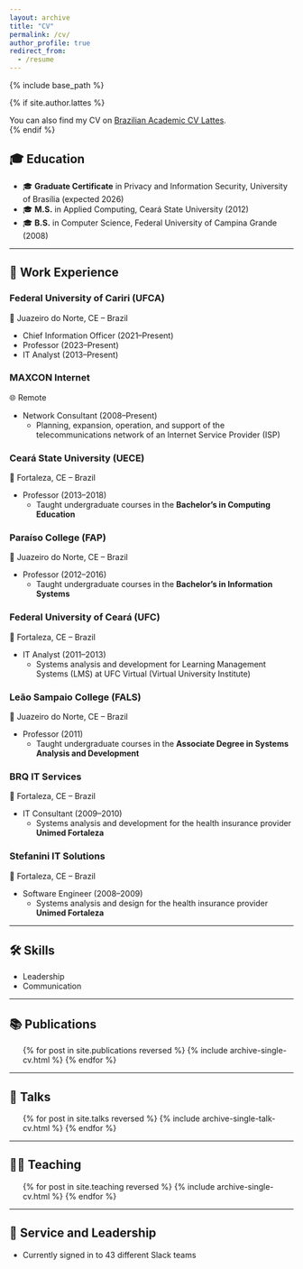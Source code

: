 ```yaml
---
layout: archive
title: "CV"
permalink: /cv/
author_profile: true
redirect_from:
  - /resume
---
```


{% include base_path %}

{% if site.author.lattes %}
<div class="wordwrap">
  You can also find my CV on <a href="{{site.author.lattes}}">Brazilian Academic CV Lattes</a>.
</div>
{% endif %}

## 🎓 Education

* 🎓 **Graduate Certificate** in Privacy and Information Security, University of Brasília (expected 2026)
* 🎓 **M.S.** in Applied Computing, Ceará State University (2012)
* 🎓 **B.S.** in Computer Science, Federal University of Campina Grande (2008)

---

## 💼 Work Experience

### **Federal University of Cariri (UFCA)**  
📍 Juazeiro do Norte, CE – Brazil  
* Chief Information Officer (2021–Present)  
* Professor (2023–Present)  
* IT Analyst (2013–Present)

### **MAXCON Internet**  
🌐 Remote  
* Network Consultant (2008–Present)  
  * Planning, expansion, operation, and support of the telecommunications network of an Internet Service Provider (ISP)

### **Ceará State University (UECE)**  
📍 Fortaleza, CE – Brazil  
* Professor (2013–2018)  
  * Taught undergraduate courses in the **Bachelor’s in Computing Education**

### **Paraíso College (FAP)**  
📍 Juazeiro do Norte, CE – Brazil  
* Professor (2012–2016)  
  * Taught undergraduate courses in the **Bachelor’s in Information Systems**

### **Federal University of Ceará (UFC)**  
📍 Fortaleza, CE – Brazil  
* IT Analyst (2011–2013)  
  * Systems analysis and development for Learning Management Systems (LMS) at UFC Virtual (Virtual University Institute)

### **Leão Sampaio College (FALS)**  
📍 Juazeiro do Norte, CE – Brazil  
* Professor (2011)  
  * Taught undergraduate courses in the **Associate Degree in Systems Analysis and Development**

### **BRQ IT Services**  
📍 Fortaleza, CE – Brazil  
* IT Consultant (2009–2010)  
  * Systems analysis and development for the health insurance provider **Unimed Fortaleza**

### **Stefanini IT Solutions**  
📍 Fortaleza, CE – Brazil  
* Software Engineer (2008–2009)  
  * Systems analysis and design for the health insurance provider **Unimed Fortaleza**

---

## 🛠️ Skills

* Leadership  
* Communication

---

## 📚 Publications

<ul>
  {% for post in site.publications reversed %}
    {% include archive-single-cv.html %}
  {% endfor %}
</ul>

---

## 🎤 Talks

<ul>
  {% for post in site.talks reversed %}
    {% include archive-single-talk-cv.html %}
  {% endfor %}
</ul>

---

## 👨‍🏫 Teaching

<ul>
  {% for post in site.teaching reversed %}
    {% include archive-single-cv.html %}
  {% endfor %}
</ul>

---

## 🤝 Service and Leadership

* Currently signed in to 43 different Slack teams

